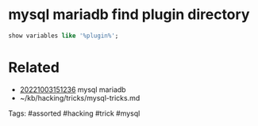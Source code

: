 # mysql mariadb find plugin directory
```SQL
show variables like '%plugin%';
```

# Related
- [20221003151236](/zet/20221003151236/README.md) mysql mariadb
- ~/kb/hacking/tricks/mysql-tricks.md

Tags:
    #assorted #hacking #trick #mysql
